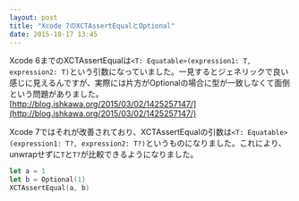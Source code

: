 ```yaml
---
layout: post
title: "Xcode 7のXCTAssertEqualとOptional"
date: 2015-10-17 13:45
---
```


Xcode 6までのXCTAssertEqualは`<T: Equatable>(expression1: T, expression2: T)`という引数になっていました。一見するとジェネリックで良い感じに見えるんですが、実際には片方がOptionalの場合に型が一致しなくて面倒という問題がありました。
[http://blog.ishkawa.org/2015/03/02/1425257147/](http://blog.ishkawa.org/2015/03/02/1425257147/)

Xcode 7ではそれが改善されており、XCTAssertEqualの引数は`<T: Equatable>(expression1: T?, expression2: T?)`というものになりました。これにより、unwrapせずに`T`と`T?`が比較できるようになりました。

```swift
let a = 1
let b = Optional(1)
XCTAssertEqual(a, b)
```

